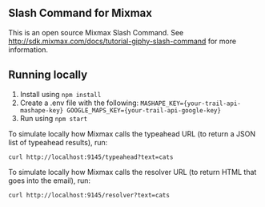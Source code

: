 ##  Slash Command for Mixmax

This is an open source Mixmax Slash Command. See <http://sdk.mixmax.com/docs/tutorial-giphy-slash-command> for more information.



## Running locally

1. Install using `npm install`
2. Create a .env file with the following:
  `
    MASHAPE_KEY={your-trail-api-mashape-key}
    GOOGLE_MAPS_KEY={your-trail-api-google-key}
  `
3. Run using `npm start`

To simulate locally how Mixmax calls the typeahead URL (to return a JSON list of typeahead results), run:

```
curl http://localhost:9145/typeahead?text=cats
```

To simulate locally how Mixmax calls the resolver URL (to return HTML that goes into the email), run:

```
curl http://localhost:9145/resolver?text=cats
```
